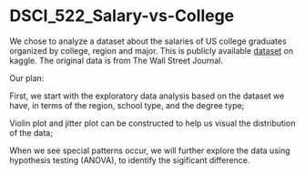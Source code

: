 # DSCI_522_Salary-vs-College

We chose to analyze a dataset about the salaries of US college graduates organized by college, region and major. This is publicly available [dataset](https://www.kaggle.com/wsj/college-salaries) on kaggle. The original data is from The Wall Street Journal.


Our plan:

First, we start with the exploratory data analysis based on the dataset we have, in terms of the region, school type, and the degree type;

Violin plot and jitter plot can be constructed to help us visual the distribution of the data;

When we see special patterns occur, we will further explore the data using hypothesis testing (ANOVA), to identify the sigificant difference. 
